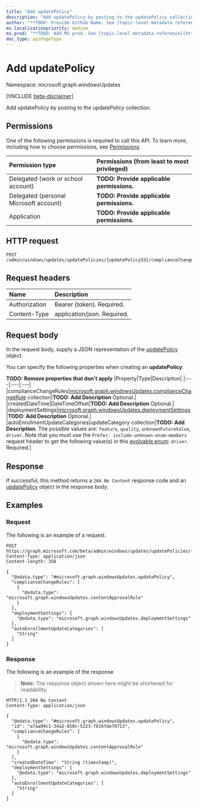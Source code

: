 ```yaml
---
title: "Add updatePolicy"
description: "Add updatePolicy by posting to the updatePolicy collection."
author: "**TODO: Provide Github Name. See [topic-level metadata reference](https://aka.ms/msgo?pagePath=Document-APIs/Guidelines/Metadata)**"
ms.localizationpriority: medium
ms.prod: "**TODO: Add MS prod. See [topic-level metadata reference](https://aka.ms/msgo?pagePath=Document-APIs/Guidelines/Metadata)**"
doc_type: apiPageType
---
```


# Add updatePolicy
Namespace: microsoft.graph.windowsUpdates

[!INCLUDE [beta-disclaimer](../../includes/beta-disclaimer.md)]

Add updatePolicy by posting to the updatePolicy collection.

## Permissions
One of the following permissions is required to call this API. To learn more, including how to choose permissions, see [Permissions](/graph/permissions-reference).

|Permission type|Permissions (from least to most privileged)|
|:---|:---|
|Delegated (work or school account)|**TODO: Provide applicable permissions.**|
|Delegated (personal Microsoft account)|**TODO: Provide applicable permissions.**|
|Application|**TODO: Provide applicable permissions.**|

## HTTP request

<!-- {
  "blockType": "ignored"
}
-->
``` http
POST /admin/windows/updates/updatePolicies/{updatePolicyId}/complianceChanges/{complianceChangeId}/updatePolicy/$ref
```

## Request headers
|Name|Description|
|:---|:---|
|Authorization|Bearer {token}. Required.|
|Content-Type|application/json. Required.|

## Request body
In the request body, supply a JSON representation of the [updatePolicy](../resources/windowsupdates-updatepolicy.md) object.

You can specify the following properties when creating an **updatePolicy**.

**TODO: Remove properties that don't apply**
|Property|Type|Description|
|:---|:---|:---|
|complianceChangeRules|[microsoft.graph.windowsUpdates.complianceChangeRule](../resources/windowsupdates-compliancechangerule.md) collection|**TODO: Add Description** Optional.|
|createdDateTime|DateTimeOffset|**TODO: Add Description** Optional.|
|deploymentSettings|[microsoft.graph.windowsUpdates.deploymentSettings](../resources/windowsupdates-deploymentsettings.md)|**TODO: Add Description** Optional.|
|autoEnrollmentUpdateCategories|updateCategory collection|**TODO: Add Description**. The possible values are: `feature`, `quality`, `unknownFutureValue`, `driver`. Note that you must use the `Prefer: include-unknown-enum-members` request header to get the following value(s) in this [evolvable enum](/graph/best-practices-concept#handling-future-members-in-evolvable-enumerations): `driver`. Required.|



## Response

If successful, this method returns a `204 No Content` response code and an [updatePolicy](../resources/windowsupdates-updatepolicy.md) object in the response body.

## Examples

### Request
The following is an example of a request.
<!-- {
  "blockType": "request",
  "name": "create_updatepolicy_from_"
}
-->
``` http
POST https://graph.microsoft.com/beta/admin/windows/updates/updatePolicies/{updatePolicyId}/complianceChanges/{complianceChangeId}/updatePolicy/$ref
Content-Type: application/json
Content-length: 358

{
  "@odata.type": "#microsoft.graph.windowsUpdates.updatePolicy",
  "complianceChangeRules": [
    {
      "@odata.type": "microsoft.graph.windowsUpdates.contentApprovalRule"
    }
  ],
  "deploymentSettings": {
    "@odata.type": "microsoft.graph.windowsUpdates.deploymentSettings"
  },
  "autoEnrollmentUpdateCategories": [
    "String"
  ]
}
```


### Response
The following is an example of the response
>**Note:** The response object shown here might be shortened for readability.
<!-- {
  "blockType": "response",
  "truncated": true,
  "@odata.type": "microsoft.graph.windowsUpdates.updatePolicy"
}
-->
``` http
HTTP/1.1 204 No Content
Content-Type: application/json

{
  "@odata.type": "#microsoft.graph.windowsUpdates.updatePolicy",
  "id": "a7aa99c1-34a2-850c-5223-7816fde70713",
  "complianceChangeRules": [
    {
      "@odata.type": "microsoft.graph.windowsUpdates.contentApprovalRule"
    }
  ],
  "createdDateTime": "String (timestamp)",
  "deploymentSettings": {
    "@odata.type": "microsoft.graph.windowsUpdates.deploymentSettings"
  },
  "autoEnrollmentUpdateCategories": [
    "String"
  ]
}
```

